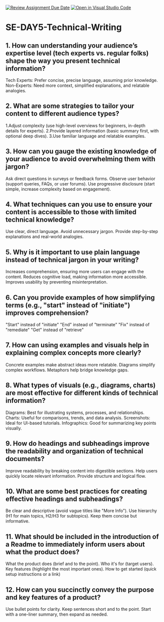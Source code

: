 [![Review Assignment Due Date](https://classroom.github.com/assets/deadline-readme-button-22041afd0340ce965d47ae6ef1cefeee28c7c493a6346c4f15d667ab976d596c.svg)](https://classroom.github.com/a/zsAR-pyY)
[![Open in Visual Studio Code](https://classroom.github.com/assets/open-in-vscode-2e0aaae1b6195c2367325f4f02e2d04e9abb55f0b24a779b69b11b9e10269abc.svg)](https://classroom.github.com/online_ide?assignment_repo_id=18459888&assignment_repo_type=AssignmentRepo)
# SE-DAY5-Technical-Writing
## 1. How can understanding your audience’s expertise level (tech experts vs. regular folks) shape the way you present technical information?
Tech Experts: Prefer concise, precise language, assuming prior knowledge.
Non-Experts: Need more context, simplified explanations, and relatable analogies.
## 2. What are some strategies to tailor your content to different audience types?
1.Adjust complexity (use high-level overviews for beginners, in-depth details for experts).
2.Provide layered information (basic summary first, with optional deep dives).
3.Use familiar language and relatable examples.
## 3. How can you gauge the existing knowledge of your audience to avoid overwhelming them with jargon?
Ask direct questions in surveys or feedback forms.
Observe user behavior (support queries, FAQs, or user forums).
Use progressive disclosure (start simple, increase complexity based on engagement).
## 4. What techniques can you use to ensure your content is accessible to those with limited technical knowledge?
Use clear, direct language.
Avoid unnecessary jargon.
Provide step-by-step explanations and real-world analogies.
## 5. Why is it important to use plain language instead of technical jargon in your writing?
Increases comprehension, ensuring more users can engage with the content.
Reduces cognitive load, making information more accessible.
Improves usability by preventing misinterpretation.
## 6. Can you provide examples of how simplifying terms (e.g., "start" instead of "initiate") improves comprehension?
"Start" instead of "initiate"
"End" instead of "terminate"
"Fix" instead of "remediate"
"Get" instead of "retrieve"
## 7. How can using examples and visuals help in explaining complex concepts more clearly?
Concrete examples make abstract ideas more relatable.
Diagrams simplify complex workflows.
Metaphors help bridge knowledge gaps.
## 8. What types of visuals (e.g., diagrams, charts) are most effective for different kinds of technical information?
Diagrams: Best for illustrating systems, processes, and relationships.
Charts: Useful for comparisons, trends, and data analysis.
Screenshots: Ideal for UI-based tutorials.
Infographics: Good for summarizing key points visually.
## 9. How do headings and subheadings improve the readability and organization of technical documents?
Improve readability by breaking content into digestible sections.
Help users quickly locate relevant information.
Provide structure and logical flow.
## 10. What are some best practices for creating effective headings and subheadings?
Be clear and descriptive (avoid vague titles like "More Info").
Use hierarchy (H1 for main topics, H2/H3 for subtopics).
Keep them concise but informative.
## 11. What should be included in the introduction of a Readme to immediately inform users about what the product does?
What the product does (brief and to the point).
Who it's for (target users).
Key features (highlight the most important ones).
How to get started (quick setup instructions or a link)
## 12. How can you succinctly convey the purpose and key features of a product?
Use bullet points for clarity.
Keep sentences short and to the point.
Start with a one-liner summary, then expand as needed.
